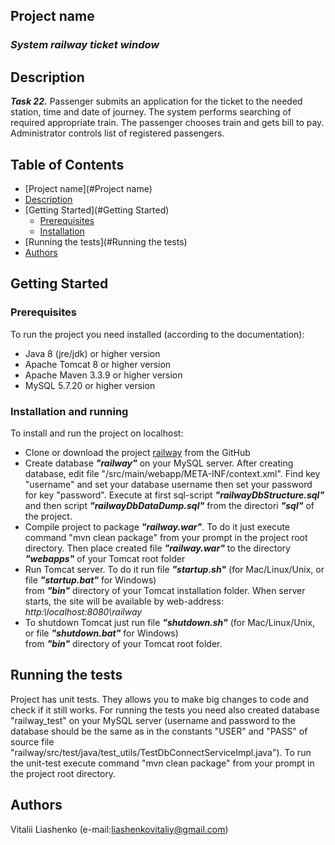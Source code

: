 ## Project name
### **_System  railway ticket window_**

## Description
**_Task 22._** Passenger submits an application for the ticket to the needed 
 station, time and date of journey.  The system performs searching of required appropriate train. 
The passenger chooses train and gets bill to pay. Administrator controls list of registered passengers. 

## Table of Contents
* [Project name](#Project name)
* [Description](#Description)
* [Getting Started](#Getting Started)
  * [Prerequisites](#Prerequisites)
  * [Installation](#Installation)
* [Running the tests](#Running the tests)  
* [Authors](#Authors)

## Getting Started

### Prerequisites
To run the project you need installed (according to the documentation): 
  * Java 8 (jre/jdk) or higher version 
  * Apache Tomcat 8 or higher version
  * Apache Maven 3.3.9 or higher version
  * MySQL 5.7.20 or higher version
  
### Installation and running
To install and run the project on localhost:
 * Clone or download the project [railway](https://github.com/konovaliuk/railway) from the GitHub 
 * Create database **_"railway"_** on your MySQL server. After creating database, edit file "/src/main/webapp/META-INF/context.xml". 
 Find key "username" and set your database username then set your password for key "password". 
 Execute at first sql-script **_"railwayDbStructure.sql"_** and then script **_"railwayDbDataDump.sql"_** from the directori **_"sql"_** of the project.                                                                                         
 * Compile project to package **_"railway.war"_**. To do it just execute command "mvn clean package" from your prompt in the project root directory.
 Then place created file **_"railway.war"_** to the directory **_"webapps"_** of your Tomcat root folder  
 * Run Tomcat server. To do it run file **_"startup.sh"_** (for Mac/Linux/Unix, or file **_"startup.bat"_** for Windows)  
 from **_"bin"_** directory of your Tomcat installation folder. 
 When server starts, the site will be available by web-address: 
 _http:\\localhost:8080\railway_
 * To shutdown Tomcat just run file **_"shutdown.sh"_** (for Mac/Linux/Unix, or file **_"shutdown.bat"_** for Windows)  
 from **_"bin"_** directory of your Tomcat root folder.

## Running the tests
Project has unit tests. They allows you to make big changes to code and check if it still works.
For running the tests you need also created database "railway_test" on your MySQL server (username and password to the 
database should be the same as in the constants "USER" and "PASS" of source file "railway/src/test/java/test_utils/TestDbConnectServiceImpl.java").
To run the unit-test execute command "mvn clean package" from your prompt in the project root directory.
## Authors
Vitalii Liashenko (e-mail:[liashenkovitaliy@gmail.com](mailto:liashenkovitaliy@gmail.com))




